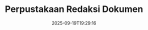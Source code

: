 ---
############################# Static ############################
layout: "family"
date:  2025-09-19T19:29:16
draft: false

product: "Redaction"
product_tag: "redaction"

lang: id

############################# Head ############################
head_title: "Solusi Redaksi Dokumen. Edit atau hapus data sensitif."
head_description: "Hapus, redaksi, atau sembunyikan teks, gambar, atau metadata dalam file PDF, dokumen Word, spreadsheet Excel, presentasi PowerPoint, gambar, dan lainnya. Gunakan perpustakaan kami dalam aplikasi .NET, Java, Python, atau berbasis cloud Anda."

############################# Header ############################
title: "Perpustakaan Redaksi Dokumen"
description:  |
  Sembunyikan atau hapus informasi pribadi dari berbagai jenis file.

  Edit teks atau gambar untuk menghilangkan konten sensitif.

  Kelola metadata file menggunakan fitur canggih kami.

############################# Supported Platforms ###############################
supported_platforms:
  enable: true
  head_title: "Pilih Platform Anda"
  title: "Independensi Platform"
  description: "Perpustakaan GroupDocs.Redaction mendukung sistem operasi dan kerangka kerja berikut:"
  details_link_title: "Pelajari lebih lanjut"

  items:
    # items loop
    - title: ".NET"
      description: GroupDocs.Redaction .NET 
      color: "blue"
      tag: "net"
      link: "/redaction/net/"
      features_link: "https://docs.groupdocs.com/redaction/net/system-requirements/"
      features:
          # features loop
          - rows: "3"
            content: |
                    NET 6.0+ <br> .NET Core 3.1 <br> .NET Framework 4.6.2+
      
          # features loop
          - rows: "4"
            content: |
                    Windows <br> Linux <br> Mac OS <br> Microsoft Azure
      
          # features loop
          - rows: "3"
            content: |
                    Microsoft Visual Studio <br> JetBrains Rider <br> Microsoft Visual Code
      
          # features loop
          - rows: "1"
            content: |
                    30+ file formats
      

    # items loop
    - title: "Java"
      description: GroupDocs.Redaction Java
      color: "red"
      tag: "java"
      link: "/redaction/java/"
      features_link: "https://docs.groupdocs.com/redaction/java/system-requirements/"
      features:
          # features loop
          - rows: "3"
            content: |
                    Java 8 or higher <br> Kotlin
      
          # features loop
          - rows: "4"
            content: |
                    Windows <br> Linux <br> Mac OS
      
          # features loop
          - rows: "3"
            content: |
                    IntelliJ IDEA <br> Eclipse <br> NetBeans
      
          # features loop
          - rows: "1"
            content: |
                    30+ file formats

    # items loop
    - title: "Python"
      description: GroupDocs.Redaction Python
      color: "yellow"
      tag: "python-net"
      link: "/redaction/python-net/"
      features_link: "https://docs.groupdocs.com/redaction/python-net/system-requirements/"
      features:
          # features loop
          - rows: "3"
            content: |
                    Python 3.9+ and .Net 6+
      
          # features loop
          - rows: "4"
            content: |
                    Windows <br> Linux <br> Mac OS
      
          # features loop
          - rows: "3"
            content: |
                    IDLE <br> PyCharm <br> Visual Studio Code
      
          # features loop
          - rows: "1"
            content: |
                    30+ file formats

############################# Features ###############################
features:
  enable: true
  title: "GroupDocs.Redaction Dalam Sekilas"
  description: "Solusi untuk mengelola konten dalam file PDF, dokumen Office, gambar, dan file bisnis lainnya."

  items:
    # items loop
    - icon: "text"
      title: "Hapus atau Edit Teks"
      content: "Temukan dan redaksi teks sensitif dalam dokumen Anda."

    # items loop
    - icon: "image"
      title: "Redaksi Gambar"
      content: "Sembunyikan area gambar dalam file Anda tanpa usaha tambahan."

    # items loop
    - icon: "template"
      title: "Kelola Metadata"
      content: "Hapus atau ganti metadata seperti pengarang dalam dokumen Word atau data EXIF dalam gambar."

    # items loop
    - icon: "pdf"
      title: "Fitur Canggih"
      content: "Cari data untuk direduksi menggunakan ekspresi reguler atau integrasi AI."

############################# Code samples ############################
code_samples:
  enable: true
  title: "Contoh Kode GroupDocs.Redaction"
  description: "Kasus penggunaan tipikal operasi redaksi GroupDocs.Redaction."
  items:
    # code sample loop
    - title: "Cara Meredaksi Teks dalam Dokumen PDF"
      content: |
       GroupDocs.Redaction adalah solusi terbaik untuk meredaksi teks dalam dokumen Anda hanya dengan beberapa langkah.
      samples:
        - language: "C#"
          color: "blue"
          content: |
            ```csharp {style=abap}   
            // Pass file path yang akan direduksi ke instance Redactor
            using (Redactor redactor  = new Redactor("source.pdf"))
            {
                // Berikan opsi redaksi
                var redaction = new ExactPhraseRedaction("Sensitive data", new ReplacementOptions("[hidden]"));

                // Redaksi dan simpan hasilnya
                redactor.Apply(redaction);

                var outputFile = redactor.Save();
            }   
            ```
        - language: "Java"
          color: "red"
          content: |
            ```java {style=abap}   
            // Pass file path yang akan direduksi ke instance Redactor
            final Redactor redactor  = new Redactor("source.pdf");

            try 
            {
                // Berikan opsi redaksi
                ExactPhraseRedaction redaction = new ExactPhraseRedaction("Sensitive data", new ReplacementOptions("[hidden]"));

                // Redaksi dan simpan hasilnya
                redactor.apply(redaction);
                redactor.save();
            }
            finally { redactor.close(); } 
            ```
        - language: "Python"
          color: "yellow"
          content: |
            ```python {style=abap}
            import groupdocs.redaction as gr
            import groupdocs.redaction.options as gro
            import groupdocs.redaction.redactions as grr

            def run():

                # Pass file path yang akan direduksi ke instance Redactor
                with gr.Redactor("source.pdf") as redactor:

                    # Berikan opsi redaksi
                    repl_opt = grr.ReplacementOptions("[hidden]")
                    ex_red = grr.ExactPhraseRedaction("Sensitive data", repl_opt)

                    # Redaksi dan simpan hasilnya
                    result = redactor.apply(ex_red)
        
                    so = gro.SaveOptions()
                    so.add_suffix = True
                    so.rasterize_to_pdf = False
                    result_path = redactor.save(so)
            ```

############################# Supported Formats ###############################
formats:
  enable: true
  title: "30+ Format File Didukung"
  description: "GroupDocs.Redaction mendukung operasi redaksi di semua format file bisnis yang umum digunakan."

############################# Metrics ###############################
metrics:
  enable: true
  title: "GroupDocs.Redaction Pencapaian"
  description: "Temukan Metrik Kunci Yang Menyoroti Keberhasilan Perpustakaan Kami"

  items:
    # items loop
    - number: "30+"
      title: "Format yang Didukung"
      content: "GroupDocs.Redaction mendukung operasi dengan lebih dari 30 format file yang umum digunakan."

    # items loop
    - number: "440k"
      title: "Unduhan NuGet"
      content: "GroupDocs.Redaction untuk .NET telah diunduh lebih dari 440.000 kali dari NuGet."

    # items loop
    - number: "12k"
      title: "Unduhan Maven"
      content: "GroupDocs.Redaction memiliki lebih dari 12.000 unduhan di Maven, menawarkan fitur redaksi Java yang kuat."

    # items loop
    - number: "140+"
      title: "Pelanggan Puas"
      content: "Baik perusahaan global maupun pengembang individu mengandalkan produk GroupDocs untuk membangun solusi inovatif."


############################# Customers ###############################
customers:
  enable: true
  title: "Pelanggan Kami yang Puas"
  description: "Perpustakaan GroupDocs dipercaya oleh merek-merek yang diakui dan dihormati secara global."

  items:
    # items loop
    - title: "BenQ Corporation"
      logo: "benq"
      
    # items loop
    - title: "Nasdaq Stock Market"
      logo: "nasdaq"
      
    # items loop
    - title: "AT&T Inc."
      logo: "att"
      
    # items loop
    - title: "Customer logo AstraZeneca"
      logo: "astrazeneca"
      
    # items loop
    - title: "Central Bank of Argentina"
      logo: "argentinacentralbank"
      
    # items loop
    - title: "Roche Holding AG"
      logo: "roche"
      
    # items loop
    - title: "Capita"
      logo: "capita"
      
    # items loop
    - title: "Axa S.A."
      logo: "axa"
      
    # items loop
    - title: "Instructure Inc."
      logo: "instructure"
      
    # items loop
    - title: "Wipro"
      logo: "wipro"


############################# Actions ###############################
actions:
  enable: true
  title: "Siap untuk Memulai?"
  description: "Coba fitur GroupDocs.Redaction secara gratis di platform Anda."

  items:
    # items loop
    - title: ".NET"
      color: "blue"
      link: "/redaction/net/"

    # items loop
    - title: "Java"
      color: "red"
      link: "/redaction/java/"

    # items loop
    - title: "Node.js"
      color: "yellow"
      link: "/redaction/python-net/"   

############################# FAQ ###############################
faq:
  enable: true
  title: "Pertanyaan yang Sering Diajukan"
  description: "Jawaban untuk pertanyaan yang paling umum diajukan."

  items:
    # items loop
    - question: "Apakah perpustakaan GroupDocs.Redaction memerlukan perangkat lunak pihak ketiga untuk memanipulasi dokumen?"
      answer: "GroupDocs.Redaction tidak memerlukan perangkat lunak eksternal seperti Adobe Acrobat, Microsoft Office, atau lainnya."

    # items loop
    - question: "Bisakah saya mencoba perpustakaan GroupDocs.Redaction sebelum membeli?"
      answer: "Ya, Anda dapat mencoba GroupDocs.Redaction tanpa membeli lisensi. Ini berfungsi dalam mode percobaan, yang menambahkan lencana percobaan dan membatasi output ke halaman pertama 3. Untuk menguji tanpa batasan, minta lisensi sementara selama 30 hari. Untuk informasi lebih lanjut, [lihat](https://purchase.groupdocs.com/temporary-license/)."

    # items loop
    - question: "Opsi lisensi apa yang tersedia?"
      answer: "Kami menawarkan beberapa jenis lisensi berdasarkan kebutuhan pengembangan dan distribusi Anda. Ini termasuk lisensi berbasis pengembang, berbasis situs, dan lisensi Metered tergantung pada penggunaan. Pelajari lebih lanjut [di sini](https://purchase.groupdocs.com/pricing/redaction/net/)."

############################# Cloud Links ###############################
cloud_links:
  enable: false
  title: "GroupDocs.Redaction API Low-Code"
  description: "Integrasikan redaksi dokumen ke dalam aplikasi apa pun menggunakan API REST berbasis cloud kami."
  
  items:
    # items loop
    - title: "GroupDocs.Redaction Cloud for cURL"
      content: "Gunakan perintah cURL dengan API Cloud RESTful kami untuk meredaksi dokumen dalam berbagai format file yang didukung."
      icon: "groupdocs_redaction-for-curl"
      link: "https://products.groupdocs.cloud/redaction/curl"

    # items loop
    - title: "GroupDocs.Redaction Cloud for .NET"
      content: "Ekstrak gambar, teks, dan metadata atau redaksi dokumen menggunakan template dalam aplikasi Microsoft .NET."
      icon: "groupdocs_redaction-for-net"
      link: "https://products.groupdocs.cloud/redaction/net"

    # items loop
    - title: "GroupDocs.Redaction Cloud for Java"
      content: "SDK Java untuk meredaksi dokumen dan mengekstrak data dalam aplikasi berbasis Java Anda."
      icon: "groupdocs_redaction-for-java"
      link: "https://products.groupdocs.cloud/redaction/java"

############################# App links ###############################
app_links:
  enable: true
  title: "GroupDocs.Redaction Aplikasi Tanpa Kode"
  description: "Aplikasi berbasis web yang memungkinkan Anda meredaksi lebih dari 30 format file populer langsung di browser Anda."

  items:
    # items loop
    - title: "GroupDocs.Redaction Total"
      content: "Alat online gratis untuk meredaksi Word, Excel, PowerPoint, PDF, dan lebih dari 30 jenis file lainnya."
      icon: "groupdocs_redaction-app"
      link: "https://products.groupdocs.app/redaction/total"

    # items loop
    - title: "GroupDocs.Redaction DOCX"
      content: "Redaksi dokumen Word di browser Anda dan ekstrak gambar, teks, atau metadata."
      icon: "groupdocs_words-app"
      link: "https://products.groupdocs.app/redaction/docx"

    # items loop
    - title: "GroupDocs.Redaction PDF"
      content: "Alat redaksi PDF gratis yang berfungsi di perangkat atau platform apa pun tanpa batasan."
      icon: "groupdocs_pdf-app"
      link: "https://products.groupdocs.app/redaction/pdf"


      


---